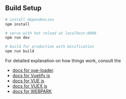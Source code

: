 ## Build Setup

``` bash
# install dependencies
npm install

# serve with hot reload at localhost:8080
npm run dev

# build for production with minification
npm run build
```

For detailed explanation on how things work, consult the 
* [docs for vue-loader](http://vuejs.github.io/vue-loader).
* [docs for Vuetify js](https://vuetifyjs.com)
* [docs for VUE js](https://vuejs.org/)
* [docs for VUEX js](https://vuex.vuejs.org/en/)
* [docs for WEBPARK](https://webpack.js.org/)